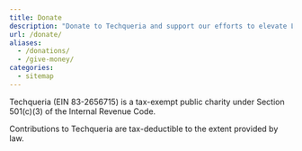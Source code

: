 ```yaml
---
title: Donate
description: "Donate to Techqueria and support our efforts to elevate Latinx in Tech."
url: /donate/
aliases:
  - /donations/
  - /give-money/
categories:
  - sitemap
---
```


Techqueria (EIN 83-2656715) is a tax-exempt public charity under Section 501(c)(3) of the Internal Revenue Code.

Contributions to Techqueria are tax-deductible to the extent provided by law.

